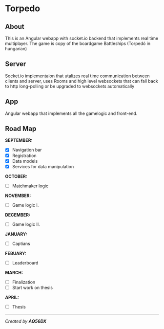 # Torpedo

## About

This is an Angular webapp with socket.io backend that implements real time multiplayer. The game is copy of the boardgame Battleships (Torpedó in hungarian)

## Server

Socket.io implementaion that utalizes real time communication between clients and server, uses Rooms and high level websockets that can fall back to http long-polling or be upgraded to websockets automatically

## App

Angular webapp that implements all the gamelogic and front-end.

## Road Map

**SEPTEMBER:**

- [X] Navigation bar
- [X] Registration
- [X] Data models
- [X] Services for data manipulation

**OCTOBER:**

- [ ] Matchmaker logic

**NOVEMBER:**

- [ ] Game logic I.

**DECEMBER:**

- [ ] Game logic II.

**JANUARY:**

- [ ] Captians

**FEBUARY:**

- [ ] Leaderboard

**MARCH:**

- [ ] Finalization
- [ ] Start work on thesis

**APRIL:**

- [ ] Thesis

----

*Created by **AQ56DX***
